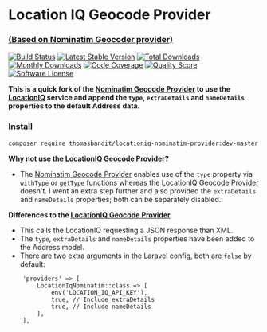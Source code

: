 # Location IQ Geocode Provider 
### [(Based on Nominatim Geocoder provider)](https://github.com/geocoder-php/nominatim-provider)

[![Build Status](https://travis-ci.org/geocoder-php/nominatim-provider.svg?branch=master)](http://travis-ci.org/geocoder-php/nominatim-provider)
[![Latest Stable Version](https://poser.pugx.org/geocoder-php/nominatim-provider/v/stable)](https://packagist.org/packages/geocoder-php/nominatim-provider)
[![Total Downloads](https://poser.pugx.org/geocoder-php/nominatim-provider/downloads)](https://packagist.org/packages/geocoder-php/nominatim-provider)
[![Monthly Downloads](https://poser.pugx.org/geocoder-php/nominatim-provider/d/monthly.png)](https://packagist.org/packages/geocoder-php/nominatim-provider)
[![Code Coverage](https://img.shields.io/scrutinizer/coverage/g/geocoder-php/nominatim-provider.svg?style=flat-square)](https://scrutinizer-ci.com/g/geocoder-php/nominatim-provider)
[![Quality Score](https://img.shields.io/scrutinizer/g/geocoder-php/nominatim-provider.svg?style=flat-square)](https://scrutinizer-ci.com/g/geocoder-php/nominatim-provider)
[![Software License](https://img.shields.io/badge/license-MIT-brightgreen.svg?style=flat-square)](LICENSE)

**This is a quick fork of the [Nominatim Geocode Provider](https://github.com/geocoder-php/nominatim-provider) to use the [LocationIQ](https://locationiq.com/) service and append the `type`, `extraDetails` and `nameDetails` properties to the default Address data.**

### Install

```bash
composer require thomasbandit/locationiq-nominatim-provider:dev-master
```

**Why not use the [LocationIQ Geocode Provider](https://github.com/geocoder-php/locationiq-provider)?**
* The [Nominatim Geocode Provider](https://github.com/geocoder-php/nominatim-provider) enables use of the `type` property via `withType` or `getType` functions whereas the [LocationIQ Geocode Provider](https://github.com/geocoder-php/locationiq-provider) doesn't. I went an extra step further and also provided the `extraDetails` and `nameDetails` properties; both can be separately disabled.. 

**Differences to the [LocationIQ Geocode Provider](https://github.com/geocoder-php/locationiq-provider)**
* This calls the LocationIQ requesting a JSON response than XML.
* The `type`, `extraDetails` and `nameDetails` properties have been added to the Address model.
* There are two extra arguments in the Laravel config, both are `false` by default:

```
    'providers' => [
        LocationIqNominatim::class => [
            env('LOCATION_IQ_API_KEY'),
            true, // Include extraDetails
            true, // Include nameDetails
        ],
    ],
````
